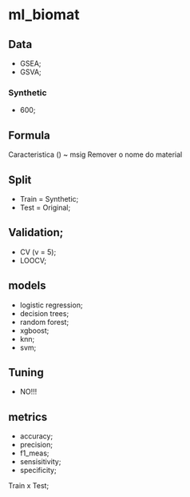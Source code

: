 # ml_biomat

## Data
- GSEA;
- GSVA;

### Synthetic
- 600;

## Formula
Caracteristica () ~ msig
Remover o nome do material

## Split
- Train = Synthetic;
- Test = Original;

## Validation;
- CV (v = 5);
- LOOCV;

## models
- logistic regression;
- decision trees;
- random forest;
- xgboost;
- knn;
- svm;

## Tuning
- NO!!!

## metrics
- accuracy;
- precision;
- f1_meas;
- sensisitivity;
- specificity;

Train x Test;
